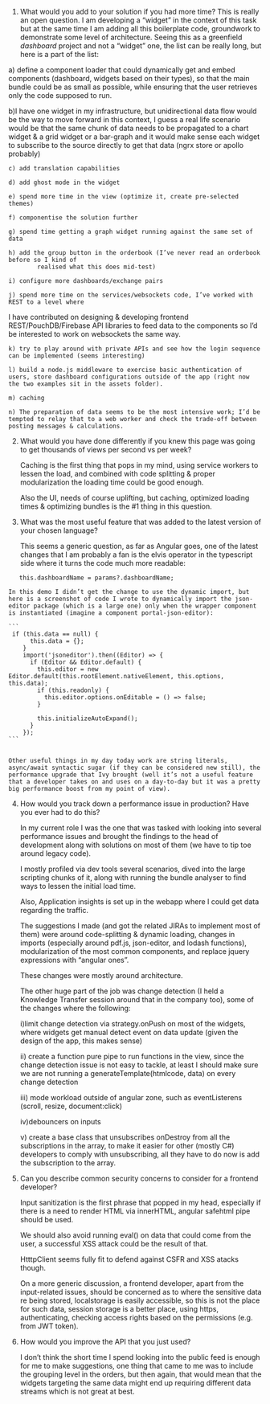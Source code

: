 1. What would you add to your solution if you had more time? 
This is really an open question. I am developing a “widget” in the context of this task but at the same time I am adding all this boilerplate code, groundwork to demonstrate some level of architecture. Seeing this as a greenfield *dashboard* project and not a “widget” one, the list can be really long, but here is a part of the list:

 a) define a component loader that could dynamically get and embed components (dashboard, widgets based on their types), so that the main bundle could be as small as possible, while ensuring that the user retrieves only the code supposed to run.
 
 b)I have one widget in my infrastructure, but unidirectional data flow would be the way to move forward in this context, I guess a real life scenario would be that the same chunk of data needs to be propagated to a chart widget & a grid widget or a bar-graph and it would make sense each widget to subscribe to the source directly to get that data  (ngrx store or apollo probably)
	
	c) add translation capabilities
	
	d) add ghost mode in the widget
	
	e) spend more time in the view (optimize it, create pre-selected themes)
	
	f) componentise the solution further
	
	g) spend time getting a graph widget running against the same set of data
	
	h) add the group button in the orderbook (I’ve never read an orderbook before so I kind of
            realised what this does mid-test)
	
	i) configure more dashboards/exchange pairs

	j) spend more time on the services/websockets code, I’ve worked with REST to a level where
I have contributed on designing & developing frontend REST/PouchDB/Firebase API libraries to feed data to the components so I’d be interested to work on websockets the same way. 

	k) try to play around with private APIs and see how the login sequence can be implemented (seems interesting)
	
	l) build a node.js middleware to exercise basic authentication of users, store dashboard configurations outside of the app (right now the two examples sit in the assets folder).
	
	m) caching
	
	n) The preparation of data seems to be the most intensive work; I’d be tempted to relay that to a web worker and check the trade-off between posting messages & calculations.

2.	What would you have done differently if you knew this page was going to get thousands of views  per second vs per week? 

	Caching is the first thing that pops in my mind, using service workers to lessen the load, and combined with code splitting & proper modularization the loading time could be good enough.

	Also the UI, needs of course uplifting, but caching, optimized loading times & optimizing bundles is the #1 thing in this question.

3.	What was the most useful feature that was added to the latest version of your chosen language? 

	This seems a generic question, as far as Angular goes, one of the latest changes that I am probably a fan is the elvis operator in the typescript side where it turns the code  much more readable:
 
 ```
    this.dashboardName = params?.dashboardName;
 ```

	In this demo I didn’t get the change to use the dynamic import, but here is a screenshot of code I wrote to dynamically import the json-editor package (which is a large one) only when the wrapper component is instantiated (imagine a component portal-json-editor):

	```
	 if (this.data == null) {
	      this.data = {};
	    }
	    import('jsoneditor').then((Editor) => {
	      if (Editor && Editor.default) {
	        this.editor = new Editor.default(this.rootElement.nativeElement, this.options, this.data);
	        if (this.readonly) {
	          this.editor.options.onEditable = () => false;
	        }
	
	        this.initializeAutoExpand();
	      }
	    });
	```
 

	Other useful things in my day today work are string literals, async/await syntactic sugar (if they can be considered new still), the performance upgrade that Ivy brought (well it’s not a useful feature that a developer takes on and uses on a day-to-day but it was a pretty big performance boost from my point of view). 

4.	How would you track down a performance issue in production? Have you ever had to do this? 

	In my current role I was the one that was tasked with looking into several performance issues and brought the findings to the head of development along with solutions on most of them (we have to tip toe around legacy code).

	I mostly profiled via dev tools several scenarios, dived into the large scripting chunks of it, along with running the bundle analyser to find ways to lessen the initial load time.

	Also, Application insights is set up in the webapp where I could get data regarding the traffic.

	The suggestions I made (and got the related JIRAs to implement most of them) were around code-splitting & dynamic loading, changes in imports (especially around pdf.js, json-editor, and lodash functions), modularization of the most common components, and replace jquery expressions with “angular ones”.

	These changes were mostly around architecture.

	The other huge part of the job was change detection (I held a Knowledge Transfer session around that in the company too), some of the changes where the following:

	i)limit change detection via strategy.onPush on most of the widgets, where widgets get manual detect event on data update (given the design of the app, this makes sense)

	ii) create a function pure pipe to run functions in the view, since the change detection issue is not easy to tackle, at least I should make sure we are not running a generateTemplate(htmlcode, data) on every change detection

	iii) mode workload outside of angular zone, such as eventListerens (scroll, resize, document:click)

	iv)debouncers on inputs
	
	v) create a base class that unsubscribes onDestroy from all the subscriptions in the array, to make it easier for other (mostly C#) developers to comply with unsubscribing, all they have to do now is add the subscription to the array.

5.	Can you describe common security concerns to consider for a frontend developer? 

	Input sanitization is the first phrase that popped in my head, especially if there is a need to render HTML via innerHTML, angular safehtml pipe should be used.

	We should also avoid running eval() on data that could come from the user, a successful XSS attack could be the result of that.

	HtttpClient seems fully fit to defend against CSFR and XSS atacks though.

	On a more generic discussion, a frontend developer, apart from the input-related issues, should be concerned as to where the sensitive data re being stored, localstorage is easily accessible, so this is not the place for such data, session storage is a better place, using https, authenticating, checking access rights based on the permissions (e.g. from JWT token).


6.	How would you improve the API that you just used? 

	I don’t think the short time I spend looking into the public feed is enough for me to make suggestions, one thing that came to me was to include the grouping level in the orders, but then again, that would mean that the widgets targeting the same data might end up requiring different data streams which is not great at best.
